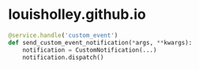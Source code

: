 # louisholley.github.io
```python
@service.handle('custom_event')
def send_custom_event_notification(*args, **kwargs):
    notification = CustomNotification(...)
    notification.dispatch()
```
